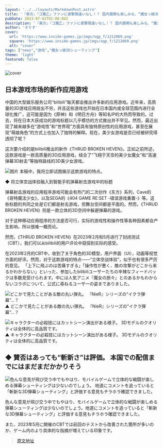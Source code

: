 ```yaml
---
layout: '../../layouts/MarkdownPost.astro'
title: '『東方』『ゴ魔乙』ファンに直撃間違いなし！？ 国内展開も楽しみな、“魔女っ娘3Dシューティング”をピックアップ'
pubDate: 2023-07-02T01:00:04Z
description: '『東方』『ゴ魔乙』ファンに直撃間違いなし！？ 国内展開も楽しみな、“魔女っ娘3Dシューティング”をピックアップ'
author: 'そりす'
cover:
  url: 'https://www.inside-games.jp/imgs/ogp_f/1212069.png'
  square: 'https://www.inside-games.jp/imgs/ogp_f/1212069.png'
  alt: "cover"
tags: ["news","游戏","魔女っ娘3Dシューティング"]
theme: 'light'
featured: false
---
```


![cover](https://www.inside-games.jp/imgs/ogp_f/1212069.png)

## 日本游戏市场的新作应用游戏

中国的大型娱乐服务公司“bilibili”每天都会推出许多新的应用游戏。近年来，高质量的3D游戏应用层出不穷，并且这些游戏也开始在日本国内或全球范围内进行全球化推广，这可能是因为《原神》和《明日方舟》等知名IP的大热而导致的。过去，将在日本大获成功的游戏标题以几乎模仿的方式推出并不罕见。然而，最近出现了越来越多在“游戏性”和“世界观”方面具有独特原创性的应用游戏，甚至在展现“萌娘角色”的方式上也加入了独特的解释。现在，美少女游戏是否已经被研究得透彻了呢？

这次要介绍的是bilibili推出的新作《THRUD BROKEN HEVEN》。正如之前所述，这款游戏是一款高质量的3D应用游戏，结合了“飞翔于天空的美少女魔女”和“高速弹幕3D射击”等独特路线的3D美少女游戏。

![图片](https://www.inside-games.jp/imgs/zoom/1211534.png)
本稿中，我将立即试图揭示这款游戏的特点。

◆ 将立体空战体验融入到智能手机弹幕射击游戏中的标题

弹幕射击游戏的应用程序游戏可能会有热门的二次创作《东方》系列，Cave的《哥特魔法少女》，以及SEGA的《404 GAME RE:SET -错误游戏重置-》等。这些标题的共同之处是它们都是射击游戏，但舞台空间都是平面的。然而，《THRUD BROKEN HEVEN》则是一款立体的3D空间中躲避弹幕的游戏。

对于这种移动应用程序的方法是否可行，实际的游戏性和操作性等各种因素都会产生影响，所以很难一概而论。

然而，《THRUD BROKEN HEVEN》在2023年2月和5月进行了封闭测试（CBT），我们可以从bilibili的用户评论中窥探到实际的感受。

在2023年2月的CBT中，收到了关于角色的3D模型，用户界面（UI），动画等视觉方面的好评。然而，对于这款游戏的特点——“立体空战体验”，似乎也有很多严厉的意见。
「上下に飛ぶのは苦痛すぎる」「操作性が悪く、敵の攻撃がどこから来るかわからない」といった、参加したbilibiliユーザーたちの辛辣なフィードバックは多数見受けられます。中には人気アニメ『魔女の旅々』とのあるかもわからないコラボについて、公式に尋ねるユーザーの姿までありました。

![どこかで見たことがある敵の丸い弾丸。 『NieR』シリーズの“イクラ弾幕”...？](https://www.inside-games.jp/imgs/zoom/1212069.png)
▲ どこかで見たことがある敵の丸い弾丸。 『NieR』シリーズの“イクラ弾幕”...？

![キャラクターの必殺技にはカットシーン演出がある様子。 3Dモデルのクオリティは全体的に高品質です。](https://www.inside-games.jp/imgs/zoom/1212070.png)
▲ キャラクターの必殺技にはカットシーン演出がある様子。 3Dモデルのクオリティは全体的に高品質です。

## ◆ 賛否はあっても“斬新さ”は評価。 本国での配信までにはまだまだかかりそう

![色んな意見が飛び交う中でもやはり、モバイルゲームで立体的な戦闘が楽しめる弾幕シューティングは少ないのでしょう。 地道にコメントを追っていると「斬新な3D弾幕シューティング」と評価する意見もチラホラ確認できました。](https://www.inside-games.jp/imgs/zoom/1212071.png)

色んな意見が飛び交う中でもやはり、モバイルゲームで立体的な戦闘が楽しめる弾幕シューティングは少ないのでしょう。地道にコメントを追っていると「斬新な3D弾幕シューティング」と評価する意見もチラホラ確認できました。

また、2023年5月に開催のCBTでは前回のテストから改善された箇所が多いのか、ゲーム内のより具体的な指摘が増えている印象です。

>[原文地址](https://www.inside-games.jp/article/2023/07/02/146939.html)  